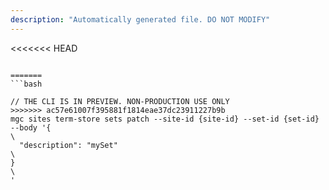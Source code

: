 ```yaml
---
description: "Automatically generated file. DO NOT MODIFY"
---
```


<<<<<<< HEAD
```cli

=======
```bash

// THE CLI IS IN PREVIEW. NON-PRODUCTION USE ONLY
>>>>>>> ac57e61007f395881f1814eae37dc23911227b9b
mgc sites term-store sets patch --site-id {site-id} --set-id {set-id} --body '{\
  "description": "mySet"\
}\
'

```